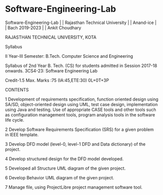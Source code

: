 # Software-Engineering-Lab
Software-Engineering-Lab | | Rajasthan Technical University  | | Anand-ice | | Bach 2019-2023 | | Ankit Choudhary 

RAJASTHAN TECHNICAL UNIVERSITY, KOTA 

Syllabus 

II Year-III Semester: B.Tech. Computer Science and Engineering

Syllabus of 2nd Year B. Tech. (CS) for students admitted in Session 2017-18 onwards.
3CS4-23: Software Engineering Lab 

Credit-1.5 Max. Marks :75 (IA:45,ETE:30)
0L+0T+3P 

CONTENTS 

1 Development of requirements specification, function oriented design using 
SA/SD, object-oriented design using UML, test case design, implementation 
using Java and testing. Use of appropriate CASE tools and other tools such as 
configuration management tools, program analysis tools in the software life 
cycle. 

2 Develop Software Requirements Specification (SRS) for a given problem in IEEE 
template. 

3 Develop DFD model (level-0, level-1 DFD and Data dictionary) of the project.

4 Develop structured design for the DFD model developed.

5 Developed all Structure UML diagram of the given project.

6 Develop Behavior UML diagram of the given project.

7 Manage file, using ProjectLibre project management software tool.
